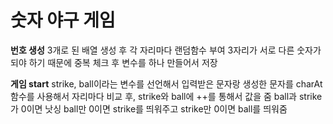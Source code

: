 # 숫자 야구 게임
**번호 생성**
3개로 된 배열 생성 후 각 자리마다 랜덤함수 부여
3자리가 서로 다른 숫자가 되야 하기 때문에 중복 체크 후 변수를 하나 만들어서 저장

**게임 start**
strike, ball이라는 변수를 선언해서
입력받은 문자랑 생성한 문자를 charAt 함수를 사용해서 자리마다 비교 후, strike와 ball에 ++를 통해서 값을 줌
ball과 strike가 0이면 낫싱
ball만 0이면 strike를 띄워주고
strike만 0이면 ball를 띄워줌
